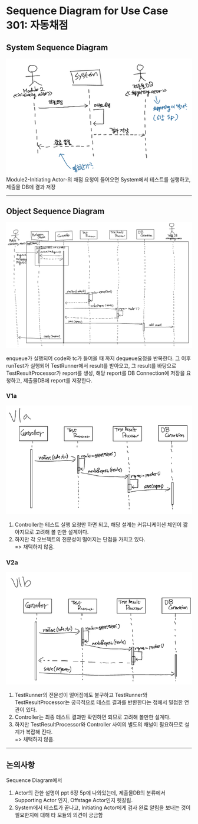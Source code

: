 # Sequence Diagram for Use Case 301: 자동채점

## System Sequence Diagram
![System Sequence Diagram for UC 301](img/System_Sequence_Diagram_301.png)
Module2-Initiating Actor-의 채점 요청이 들어오면 System에서 테스트를 실행하고, 제출물 DB에 결과 저장

--------
## Object Sequence Diagram
![Object Sequence Diagram for UC 301](img/Object_Sequence_Diagram_301.png)

enqueue가 실행되어 code와 tc가 들어올 때 까지 dequeue요청을 반복한다.
그 이후 runTest가 실행되어 TestRunner에서 result를 받아오고, 그 result를 바탕으로 TestResultProcessor가 report를 생성, 해당 report를 DB Connection에 저장을 요청하고, 제출물DB에 report를 저장한다.

### V1a
![Object Sequence Diagram for UC 301 - Variation 1a](img/Object_Sequence_Diagram_301_V1a.png)
1. Controller는 테스트 실행 요청만 하면 되고, 해당 설계는 커뮤니케이션 체인이 짧아지므로 고려해 볼 만한 설계이다.
2. 하지만 각 오브젝트의 전문성이 떨어지는 단점을 가지고 있다.
<br />=> 채택하지 않음.

### V2a
![Object Sequence Diagram for UC 301 - Variation1b](img/Object_Sequence_Diagram_301_V1b.png)
1. TestRunner의 전문성이 떨어짐에도 불구하고 TestRunner와 TestResultProcessor는 궁극적으로 테스트 결과를 반환한다는 점에서 밀접한 연관이 있다.
2. Controller는 최종 테스트 결과만 확인하면 되므로 고려해 볼만한 설계다.
3. 하지만 TestResultProcessor와 Controller 사이의 별도의 채널이 필요하므로 설계가 복잡해 진다.
<br />=> 채택하지 않음.

--------

## 논의사항
Sequence Diagram에서
1. Actor의 관한 설명이 ppt 6장 5p에 나와있는데, 제출물DB의 분류에서 Supporting Actor 인지, Offstage Actor인지 헷갈림.
2. System에서 테스트가 끝나고, Initiating Actor에게 검사 완료 알림을 보내는 것이 필요한지에 대해 타 모듈의 의견이 궁금함